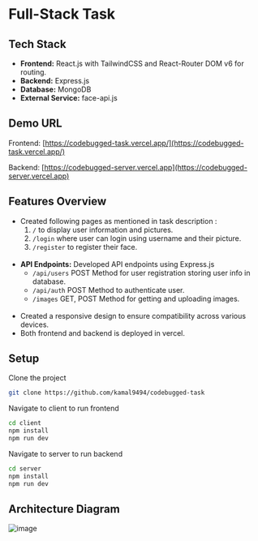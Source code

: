# Full-Stack Task

## Tech Stack
- **Frontend:** React.js with TailwindCSS and React-Router DOM v6 for routing.
- **Backend:** Express.js
- **Database:** MongoDB
- **External Service:** face-api.js

## Demo URL

Frontend: [https://codebugged-task.vercel.app/](https://codebugged-task.vercel.app/)

Backend: [https://codebugged-server.vercel.app](https://codebugged-server.vercel.app)

## Features Overview

- Created following pages as mentioned in task description :
    1. `/` to display user information and pictures.
    2. `/login` where user can login using username and their picture.
    3. `/register` to register their face.
  <br />
- **API Endpoints:** Developed API endpoints using Express.js
  - `/api/users` POST Method for user registration storing user info in database.
  - `/api/auth` POST Method to authenticate user.
  - `/images` GET, POST Method for getting and uploading images.
  <br />
- Created a responsive design to ensure compatibility across various devices.
- Both frontend and backend is deployed in vercel.

## Setup
Clone the project
```bash 
git clone https://github.com/kamal9494/codebugged-task
```

Navigate to client to run frontend
```bash 
cd client
npm install
npm run dev
```

Navigate to server to run backend
```bash 
cd server
npm install
npm run dev
```
           
## Architecture Diagram
![image](https://github.com/kamal9494/codebugged-task/assets/97849725/99c666cb-1509-4a3f-869d-723bfe990932)




